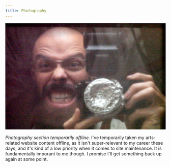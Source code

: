 ```yaml
---
title: Photography
---
```


<img src="banner.jpg">

*Photography section temporarily offline.* I've temporarily taken my arts-related website content offline, as it isn't super-relevant to my career these days, and it's kind of a low priority when it comes to site maintenance. It is fundamentally imporant to me though. I promise I'll get something back up again at some point.
